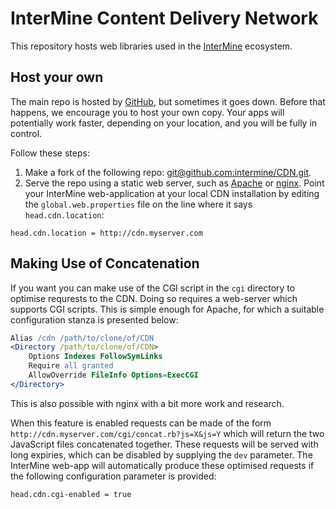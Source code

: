 # InterMine Content Delivery Network

This repository hosts web libraries used in the [InterMine](http://intermine.org) ecosystem.

## Host your own

The main repo is hosted by [GitHub](https://status.github.com/), but sometimes
it goes down. Before that happens, we encourage you to host your own copy. Your
apps will potentially work faster, depending on your location, and you will be
fully in control.

Follow these steps:

1. Make a fork of the following repo:
   [git@github.com:intermine/CDN.git](git@github.com:intermine/CDN.git).
1. Serve the repo using a static web server, such as
   [Apache](http://httpd.apache.org/) or [nginx](http://nginx.org/en/).  Point
   your InterMine web-application at your local CDN installation by editing the
   `global.web.properties` file on the line where it says `head.cdn.location`:

```properties
head.cdn.location = http://cdn.myserver.com
```

## Making Use of Concatenation

If you want you can make use of the CGI script in the `cgi` directory to
optimise requrests to the CDN. Doing so requires a web-server which supports CGI
scripts. This is simple enough for Apache, for which a suitable configuration
stanza is presented below:

```apache
Alias /cdn /path/to/clone/of/CDN
<Directory /path/to/clone/of/CDN>
	Options Indexes FollowSymLinks
    Require all granted
    AllowOverride FileInfo Options=ExecCGI
</Directory>
```

This is also possible with nginx with a bit more work and research.

When this feature is enabled requests can be made of the form
`http://cdn.myserver.com/cgi/concat.rb?js=X&js=Y` which will return the two JavaScript
files concatenated together. These requests will be served with long expiries,
which can be disabled by supplying the `dev` parameter. The InterMine web-app
will automatically produce these optimised requests if the following
configuration parameter is provided:

```properties
head.cdn.cgi-enabled = true
```

